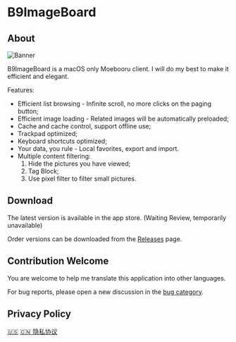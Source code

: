 # B9ImageBoard

## About

![Banner](https://repository-images.githubusercontent.com/352020421/c0a33980-b198-11eb-8322-a8429f943c7f)

B9ImageBoard is a macOS only Moebooru client. I will do my best to make it efficient and elegant.

Features:

* Efficient list browsing - Infinite scroll, no more clicks on the paging button;
* Efficient image loading - Related images will be automatically preloaded;
* Cache and cache control, support offline use;
* Trackpad optimized;
* Keyboard shortcuts optimized;
* Your data, you rule - Local favorites, export and import.
* Multiple content filtering:
    1. Hide the pictures you have viewed;
    2. Tag Block;
    3. Use pixel filter to filter small pictures.

<!--
B9ImageBoard 是一个 Moebooru 浏览器，我将尽我所能使之高效、优雅。

特性：

* 高效的列表浏览 - 无限滚动，不再需要点分页按钮；
* 高效的图片浏览 - 相关图片会自动预加载；
* 缓存及其控制，支持离线使用；
* 专为触控板优化；
* 丰富的键盘快捷键；
* 你的数据你做主 - 本地收藏、数据导入导出；
* 多种内容过滤：
    1. 隐藏已阅图片；
    2. 标签过滤；
    3. 按像素过滤小图。
-->

## Download

The latest version is available in the app store. (Waiting Review, temporarily unavailable)

Order versions can be downloaded from the [Releases](https://github.com/b9software/B9ImageBoard/releases) page.

## Contribution Welcome

You are welcome to help me translate this application into other languages.

For bug reports, please open a new discussion in the [bug category](https://github.com/b9software/B9ImageBoard/discussions/categories/bug).

## Privacy Policy

[:us:](PrivacyPolicy.md) [:cn: 隐私协议](PrivacyPolicy.zh.md)
